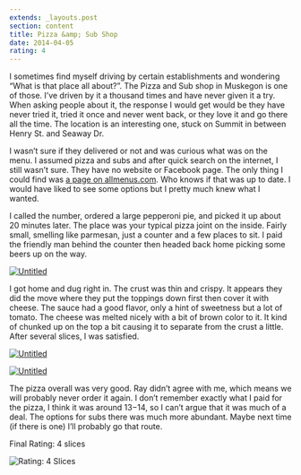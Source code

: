 ```yaml
---
extends: _layouts.post
section: content
title: Pizza &amp; Sub Shop
date: 2014-04-05
rating: 4
---
```


I sometimes find myself driving by certain establishments and wondering “What is that place all about?”. The Pizza and Sub shop in Muskegon is one of those. I’ve driven by it a thousand times and have never given it a try. When asking people about it, the response I would get would be they have never tried it, tried it once and never went back, or they love it and go there all the time. The location is an interesting one, stuck on Summit in between Henry St. and Seaway Dr.

I wasn’t sure if they delivered or not and was curious what was on the menu. I assumed pizza and subs and after quick search on the internet, I still wasn’t sure. They have no website or Facebook page. The only thing I could find was [a page on allmenus.com](http://www.allmenus.com/mi/muskegon-heights/47792-pizza--sub-shop/menu/). Who knows if that was up to date. I would have liked to see some options but I pretty much knew what I wanted.

I called the number, ordered a large pepperoni pie, and picked it up about 20 minutes later. The place was your typical pizza joint on the inside. Fairly small, smelling like parmesan, just a counter and a few places to sit. I paid the friendly man behind the counter then headed back home picking some beers up on the way.

[![Untitled](https://farm3.staticflickr.com/2938/13450690915_89da03b511.jpg)](https://www.flickr.com/photos/joefearnley/13450690915 "Untitled by Joe Fearnley, on Flickr")

I got home and dug right in. The crust was thin and crispy. It appears they did the move where they put the toppings down first then cover it with cheese. The sauce had a good flavor, only a hint of sweetness but a lot of tomato. The cheese was melted nicely with a bit of brown color to it. It kind of chunked up on the top a bit causing it to separate from the crust a little. After several slices, I was satisfied.

[![Untitled](https://farm4.staticflickr.com/3735/13450705585_6f0a0bf663.jpg)](https://www.flickr.com/photos/joefearnley/13450705585 "Untitled by Joe Fearnley, on Flickr")

[![Untitled](https://farm8.staticflickr.com/7184/13450710345_cc2aaa33a8.jpg)](https://www.flickr.com/photos/joefearnley/13450710345 "Untitled by Joe Fearnley, on Flickr")

The pizza overall was very good. Ray didn’t agree with me, which means we will probably never order it again. I don’t remember exactly what I paid for the pizza, I think it was around $13-$14, so I can’t argue that it was much of a deal. The options for subs there was much more abundant. Maybe next time (if there is one) I’ll probably go that route.

Final Rating: 4 slices

![Rating: 4 Slices](/assets/img/pizza4_sm.jpg)